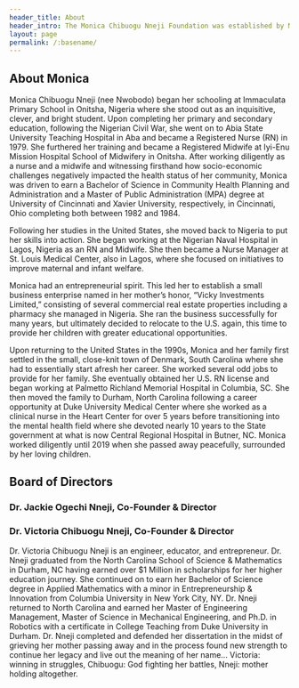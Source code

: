 ```yaml
---
header_title: About
header_intro: The Monica Chibuogu Nneji Foundation was established by Monica’s children to honor their mother. Monica dedicated her life to caring for others, in her long career as a registered nurse, as a champion for academic excellence, and advocate for people with special needs. We hope you will join us in continuing the great work Monica began in the community.
layout: page
permalink: /:basename/
---
```

## About Monica
Monica Chibuogu Nneji (nee Nwobodo) began her schooling at Immaculata Primary School in Onitsha, Nigeria where she stood out as an inquisitive, clever, and bright student. Upon completing her primary and secondary education, following the Nigerian Civil War, she went on to Abia State University Teaching Hospital in Aba and became a Registered Nurse (RN) in 1979. She furthered her training and became a Registered Midwife at Iyi-Enu Mission Hospital School of Midwifery in Onitsha. After working diligently as a nurse and a midwife and witnessing firsthand how socio-economic challenges negatively impacted the health status of her community, Monica was driven to earn a Bachelor of Science in Community Health Planning and Administration and a Master of Public Administration (MPA) degree at University of Cincinnati and Xavier University, respectively, in Cincinnati, Ohio completing both between 1982 and 1984.
 
Following her studies in the United States, she moved back to Nigeria to put her skills into action. She began working at the Nigerian Naval Hospital in Lagos, Nigeria as an RN and Midwife. She then became a Nurse Manager at St. Louis Medical Center, also in Lagos, where she focused on initiatives to improve maternal and infant welfare.

Monica had an entrepreneurial spirit. This led her to establish a small business enterprise named in her mother’s honor, “Vicky Investments Limited,” consisting of several commercial real estate properties including a pharmacy she managed in Nigeria. She ran the business successfully for many years, but ultimately decided to relocate to the U.S. again, this time to provide her children with greater educational opportunities.

Upon returning to the United States in the 1990s, Monica and her family first settled in the small, close-knit town of Denmark, South Carolina where she had to essentially start afresh her career. She worked several odd jobs to provide for her family. She eventually obtained her U.S. RN license and began working at Palmetto Richland Memorial Hospital in Columbia, SC. She then moved the family to Durham, North Carolina following a career opportunity at Duke University Medical Center where she worked as a clinical nurse in the Heart Center for over 5 years before transitioning into the mental health field where she devoted nearly 10 years to the State government at what is now Central Regional Hospital in Butner, NC. Monica worked diligently until 2019 when she passed away peacefully, surrounded by her loving children.

## Board of Directors

### Dr. Jackie Ogechi Nneji, Co-Founder & Director



### Dr. Victoria Chibuogu Nneji, Co-Founder & Director

Dr. Victoria Chibuogu Nneji is an engineer, educator, and entrepreneur.  Dr. Nneji graduated from the North Carolina School of Science & Mathematics in Durham, NC having earned over $1 Million in scholarships for her higher education journey.  She continued on to earn her Bachelor of Science degree in Applied Mathematics with a minor in Entrepreneurship & Innovation from Columbia University in New York City, NY.  Dr. Nneji returned to North Carolina and earned her Master of Engineering Management, Master of Science in Mechanical Engineering, and Ph.D. in Robotics with a certificate in College Teaching from Duke University in Durham.  Dr. Nneji completed and defended her dissertation in the midst of grieving her mother passing away and in the process found new strength to continue her legacy and live out the meaning of her name... Victoria: winning in struggles, Chibuogu: God fighting her battles, Nneji: mother holding altogether.
